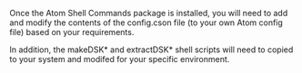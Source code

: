 Once the Atom Shell Commands package is installed, you will need to add and modify the contents of the config.cson file (to your own Atom config file) based on your requirements.

In addition, the makeDSK* and extractDSK* shell scripts will need to copied to your system and modifed for your specific environment.
